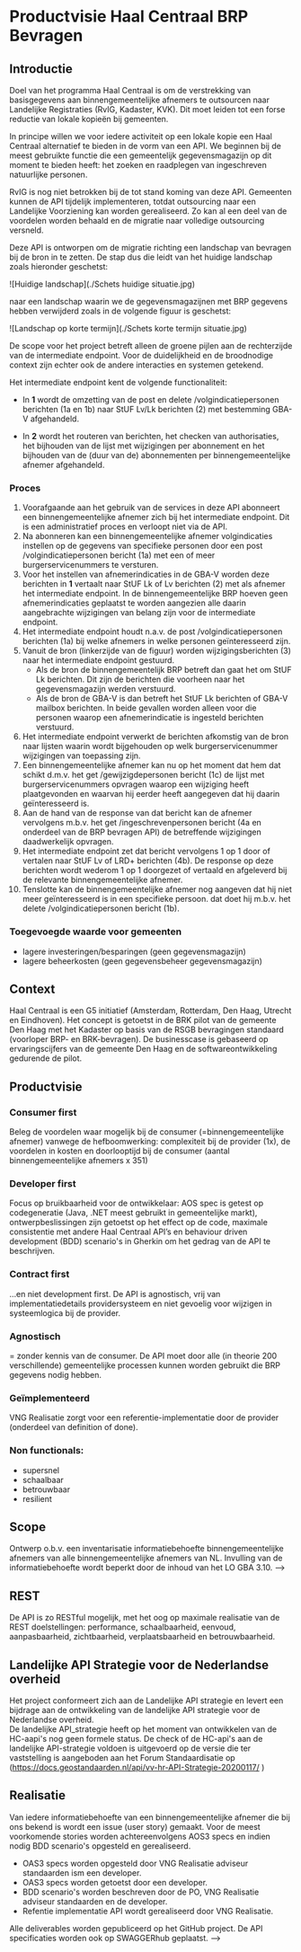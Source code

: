 # Productvisie Haal Centraal BRP Bevragen

## Introductie
Doel van het programma Haal Centraal is om de verstrekking van basisgegevens aan binnengemeentelijke afnemers te outsourcen naar Landelijke Registraties (RvIG, Kadaster, KVK). Dit moet leiden tot een forse reductie van lokale kopieën bij gemeenten.

In principe willen we voor iedere activiteit op een lokale kopie een Haal Centraal alternatief te bieden in de vorm van een API. We beginnen bij de meest gebruikte functie die een gemeentelijk gegevensmagazijn op dit moment te bieden heeft: het zoeken en raadplegen van ingeschreven natuurlijke personen.

RvIG is nog niet betrokken bij de tot stand koming van deze API. Gemeenten kunnen de API tijdelijk implementeren, totdat outsourcing naar een Landelijke Voorziening kan worden gerealiseerd. Zo kan al een deel van de voordelen worden behaald en de migratie naar volledige outsourcing versneld.

Deze API is ontworpen om de migratie richting een landschap van bevragen bij de bron in te zetten.
De stap dus die leidt van het huidige landschap zoals hieronder geschetst:

![Huidige landschap](./Schets huidige situatie.jpg)  

naar een landschap waarin we de gegevensmagazijnen met BRP gegevens hebben verwijderd zoals in de volgende figuur is geschetst:

![Landschap op korte termijn](./Schets korte termijn situatie.jpg)  

De scope voor het project betreft alleen de groene pijlen aan de rechterzijde van de intermediate endpoint. Voor de duidelijkheid en de broodnodige context zijn echter ook de andere interacties en systemen getekend.

Het intermediate endpoint kent de volgende functionaliteit:

* In **1** wordt de omzetting van de post en delete /volgindicatiepersonen berichten (1a en 1b) naar StUF Lv/Lk berichten (2) met bestemming GBA-V afgehandeld.

* In **2** wordt het routeren van berichten, het checken van authorisaties, het bijhouden van de lijst met wijzigingen per abonnement en het bijhouden van de (duur van de) abonnementen per binnengemeentelijke afnemer afgehandeld.

### Proces

1. Voorafgaande aan het gebruik van de services in deze API abonneert een binnengemeentelijke afnemer zich bij het intermediate endpoint. Dit is een administratief proces en verloopt niet via de API.
2. Na abonneren kan een binnengemeentelijke afnemer volgindicaties instellen op de gegevens van specifieke personen door een post /volgindicatiepersonen bericht (1a) met een of meer burgerservicenummers te versturen. 
3. Voor het instellen van afnemerindicaties in de GBA-V worden deze berichten in **1** vertaalt naar StUF Lk of Lv berichten (2) met als afnemer het intermediate endpoint. In de binnengemeentelijke BRP hoeven geen afnemerindicaties geplaatst te worden aangezien alle daarin aangebrachte wijzigingen van belang zijn voor de intermediate endpoint. 
4. Het intermediate endpoint houdt n.a.v. de post /volgindicatiepersonen berichten (1a) bij  welke afnemers in welke personen geïnteresseerd zijn.
5. Vanuit de bron (linkerzijde van de figuur) worden wijzigingsberichten (3) naar het intermediate endpoint gestuurd.
   * Als de bron de binnengemeentelijk BRP betreft dan gaat het om StUF Lk berichten. Dit zijn de berichten die voorheen naar het gegevensmagazijn werden verstuurd.   
   * Als de bron de GBA-V is dan betreft het StUF Lk berichten of GBA-V mailbox berichten. In beide gevallen worden alleen voor die personen waarop een afnemerindicatie is ingesteld berichten verstuurd.
6. Het intermediate endpoint verwerkt de berichten afkomstig van de bron naar lijsten waarin wordt bijgehouden op welk burgerservicenummer wijzigingen van toepassing zijn.
7. Een binnengemeentelijke afnemer kan nu op het moment dat hem dat schikt d.m.v. het get /gewijzigdepersonen bericht (1c) de lijst met burgerservicenummers opvragen waarop een wijziging heeft plaatgevonden en waarvan hij eerder heeft aangegeven dat hij daarin geïnteresseerd is.
8. Aan de hand van de response van dat bericht kan de afnemer vervolgens m.b.v. het get /ingeschrevenpersonen bericht (4a en onderdeel van de BRP bevragen API) de betreffende wijzigingen daadwerkelijk opvragen.
9. Het intermediate endpoint zet dat bericht vervolgens 1 op 1 door of vertalen naar StUF Lv of LRD+ berichten (4b). De response op deze berichten wordt wederom 1 op 1 doorgezet of vertaald en afgeleverd bij de relevante binnengemeentelijke afnemer.
10. Tenslotte kan de binnengemeentelijke afnemer nog aangeven dat hij niet meer geïnteresseerd is in een specifieke persoon. dat doet hij m.b.v. het delete /volgindicatiepersonen bericht (1b).

### Toegevoegde waarde voor gemeenten

- lagere investeringen/besparingen (geen gegevensmagazijn)
- lagere beheerkosten (geen gegevensbeheer gegevensmagazijn)

## Context

Haal Centraal is een G5 initiatief (Amsterdam, Rotterdam, Den Haag, Utrecht en Eindhoven). Het concept is getoetst in de BRK pilot van de gemeente Den Haag met het Kadaster op basis van de RSGB bevragingen standaard (voorloper BRP- en BRK-bevragen). De businesscase is gebaseerd op ervaringscijfers van de gemeente Den Haag en de softwareontwikkeling gedurende de pilot.

## Productvisie

<!--
### Business driven 
Resourcedefinitie en functionaliteit op basis van de businessvraag van de grootste gemene infobehoefte van alle binnengemeentelijke afnemers van NL. 
Niet te verwarren met modelgedreven ontwikkeling (MDD). De API is weliswaar herleidbaar naar het LO GBA 3.10, zodat de realiseerbaarheid en semantiek van de API geborgd is, maar implementation bleed en tight coupling met provider implementatiedetails wordt voorkomen.
-->
### Consumer first
Beleg de voordelen waar mogelijk bij de consumer (=binnengemeentelijke afnemer) vanwege de hefboomwerking: complexiteit bij de provider (1x), de voordelen in kosten en doorlooptijd bij de consumer (aantal binnengemeentelijke afnemers x 351)

### Developer first
Focus op bruikbaarheid voor de ontwikkelaar: AOS spec is getest op codegeneratie (Java, .NET meest gebruikt in gemeentelijke markt), ontwerpbeslissingen zijn getoetst op het effect op de code, maximale consistentie met andere Haal Centraal API’s en behaviour driven development (BDD) scenario's in Gherkin om het gedrag van de API te beschrijven.

### Contract first
…en niet development first. De API is agnostisch, vrij van implementatiedetails providersysteem en niet gevoelig voor wijzigen in systeemlogica bij de provider.

### Agnostisch
= zonder kennis van de consumer. De API moet door alle (in theorie 200 verschillende) gemeentelijke processen kunnen worden gebruikt die BRP gegevens nodig hebben.

### Geïmplementeerd 
VNG Realisatie zorgt voor een referentie-implementatie door de provider (onderdeel van definition of done). 

### Non functionals:
- supersnel
- schaalbaar
- betrouwbaar
- resilient

## Scope
Ontwerp o.b.v. een inventarisatie informatiebehoefte binnengemeentelijke afnemers van alle binnengemeentelijke afnemers van NL. Invulling van de informatiebehoefte wordt beperkt door de inhoud van het LO GBA 3.10.
-->

## REST
De API is zo RESTful mogelijk, met het oog op maximale realisatie van de REST doelstellingen: performance, schaalbaarheid, eenvoud, aanpasbaarheid, zichtbaarheid, verplaatsbaarheid en betrouwbaarheid.  

## Landelijke API Strategie voor de Nederlandse overheid
Het project conformeert zich aan de Landelijke API strategie en levert een bijdrage aan de ontwikkeling van de landelijke API strategie voor de Nederlandse overheid.  
De landelijke API_strategie heeft op het moment van ontwikkelen van de HC-aapi's nog geen formele status. De check of de HC-api's aan de landelijke API-strategie voldoen is uitgevoerd op de versie die ter vaststelling is aangeboden aan het Forum Standaardisatie op (https://docs.geostandaarden.nl/api/vv-hr-API-Strategie-20200117/ ) 

<!--
## Uitgangspunten
- Alle ingredienten van de API zijn herleidbaar naar het LO GBA 3.10
- Alle code, documenten en specificaties die ontstaan in dit traject wordt Open
Source gepubliceerd onder de
[EUPL licentie](https://joinup.ec.europa.eu/collection/eupl/eupl-text-11-12).
- Voor de specificatie van API's wordt de onlangs door Forum Standaardisatie op
de
["Pas toe of leg uit"-lijst](https://www.forumstandaardisatie.nl/lijst-open-standaarden/in_lijst/verplicht-pas-toe-leg-uit)
geplaatste
[OpenAPI Specification v3.x](https://www.forumstandaardisatie.nl/standaard/openapi-specification)
gebruikt.
- De
[API en URI strategie](https://aandeslagmetdeomgevingswet.nl/digitaal-stelsel/documenten/documenten/api-uri-strategie/)
zoals opgesteld binnen het programma Digitaal Stelsel Omgevingswet worden waar
mogelijk toegepast.
-->
## Realisatie
Van iedere informatiebehoefte van een binnengemeentelijke afnemer die bij ons bekend is wordt een issue (user story) gemaakt. Voor de meest voorkomende stories worden achtereenvolgens AOS3 specs en indien nodig BDD scenario's opgesteld en gerealiseerd. 

- OAS3 specs worden opgesteld door VNG Realisatie adviseur standaarden ism een developer. 
- OAS3 specs worden getoetst door een developer. 
- BDD scenario's worden beschreven door de PO, VNG Realisatie adviseur standaarden en de developer. 
- Refentie implementatie API wordt gerealiseerd door VNG Realisatie.

Alle deliverables worden gepubliceerd op het GitHub project. De API specificaties worden ook op SWAGGERhub geplaatst.
-->
